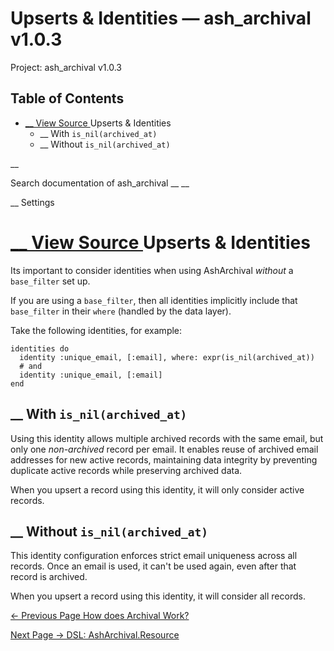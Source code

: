 # Upserts & Identities — ash_archival v1.0.3

Project: ash_archival v1.0.3

## Table of Contents

- [ __ View Source ](external_link) Upserts & Identities
  - __ With `is_nil(archived_at)`
  - __ Without `is_nil(archived_at)`

__

Search documentation of ash_archival __ __

__ Settings

#  [ __ View Source ](external_link) Upserts & Identities

Its important to consider identities when using AshArchival _without_ a `base_filter` set up.

If you are using a `base_filter`, then all identities implicitly include that `base_filter` in their `where` (handled by the data layer).

Take the following identities, for example:
    
    
    identities do
      identity :unique_email, [:email], where: expr(is_nil(archived_at))
      # and
      identity :unique_email, [:email]
    end

##  __ With `is_nil(archived_at)`

Using this identity allows multiple archived records with the same email, but only one _non-archived_ record per email. It enables reuse of archived email addresses for new active records, maintaining data integrity by preventing duplicate active records while preserving archived data.

When you upsert a record using this identity, it will only consider active records.

##  __ Without `is_nil(archived_at)`

This identity configuration enforces strict email uniqueness across all records. Once an email is used, it can't be used again, even after that record is archived.

When you upsert a record using this identity, it will consider all records.

[ ← Previous Page  How does Archival Work?  ](external_link)

[ Next Page →  DSL: AshArchival.Resource  ](external_link)
